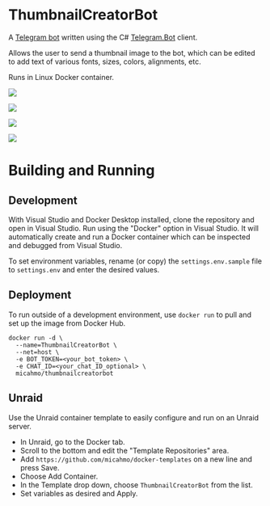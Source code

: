 # ThumbnailCreatorBot

A [Telegram bot](https://core.telegram.org/bots) written using the C# [Telegram.Bot](https://github.com/TelegramBots/Telegram.Bot) client.

Allows the user to send a thumbnail image to the bot, which can be edited to add text of various fonts, sizes, colors, alignments, etc.

Runs in Linux Docker container.

![](https://i.imgur.com/IkM4xXB.png)

![](https://i.imgur.com/Ge36EGH.png)

![](https://i.imgur.com/Lw8ZJI6.png)

![](https://i.imgur.com/LucBCOR.png)

# Building and Running

## Development
With Visual Studio and Docker Desktop installed, clone the repository and open in Visual Studio. Run using the "Docker" option in Visual Studio. It will automatically create and run a Docker container which can be inspected and debugged from Visual Studio.

To set environment variables, rename (or copy) the `settings.env.sample` file to `settings.env` and enter the desired values.

## Deployment
To run outside of a development environment, use `docker run` to pull and set up the image from Docker Hub.
```
docker run -d \
  --name=ThumbnailCreatorBot \
  --net=host \
  -e BOT_TOKEN=<your_bot_token> \
  -e CHAT_ID=<your_chat_ID_optional> \
  micahmo/thumbnailcreatorbot
```

## Unraid
Use the Unraid container template to easily configure and run on an Unraid server.

- In Unraid, go to the Docker tab.
- Scroll to the bottom and edit the "Template Repositories" area.
- Add `https://github.com/micahmo/docker-templates` on a new line and press Save.
- Choose Add Container.
- In the Template drop down, choose `ThumbnailCreatorBot` from the list.
- Set variables as desired and Apply.

